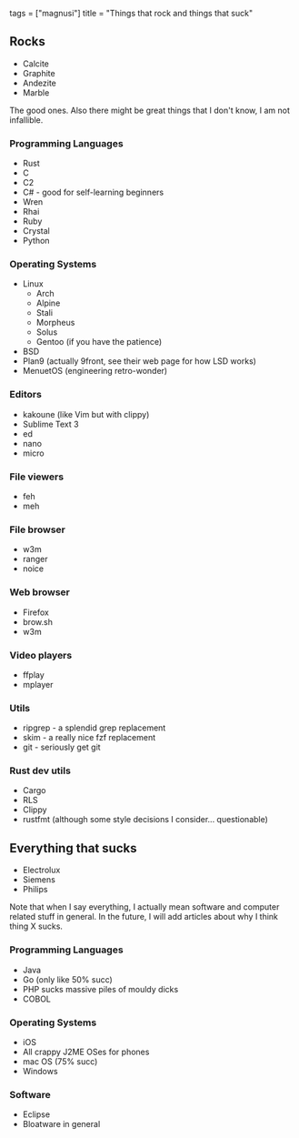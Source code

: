 tags = ["magnusi"]
title = "Things that rock and things that suck"


## Rocks
- Calcite
- Graphite
- Andezite
- Marble

The good ones. Also there might be great
things that I don't know, I am not infallible.

### Programming Languages
* Rust
* C
* C2
* C# - good for self-learning beginners
* Wren
* Rhai
* Ruby
* Crystal
* Python

### Operating Systems
* Linux
	* Arch
	* Alpine
	* Stali
	* Morpheus
	* Solus
	* Gentoo (if you have the patience)
* BSD
* Plan9 (actually 9front, see their web page for how LSD works)
* MenuetOS (engineering retro-wonder)

### Editors
* kakoune (like Vim but with  clippy)
* Sublime Text 3
* ed
* nano
* micro

### File viewers
* feh
* meh

### File browser
* w3m
* ranger
* noice

### Web browser
* Firefox
* brow.sh
* w3m

### Video players
* ffplay
* mplayer

### Utils
* ripgrep - a splendid grep replacement
* skim - a really nice fzf replacement
* git - seriously get git

### Rust dev utils
* Cargo
* RLS
* Clippy
* rustfmt (although some style decisions I consider... questionable)

## Everything that sucks
- Electrolux
- Siemens
- Philips

Note that when I say everything, I actually mean software and
computer related stuff in general. In the future, I will add
articles about why I think thing X sucks.

### Programming Languages
* Java
* Go (only like 50% succ)
* PHP sucks massive piles of mouldy dicks
* COBOL

### Operating Systems
* iOS
* All crappy J2ME OSes for phones
* mac OS (75% succ)
* Windows

### Software
* Eclipse
* Bloatware in general
